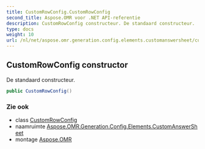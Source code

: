 ```yaml
---
title: CustomRowConfig.CustomRowConfig
second_title: Aspose.OMR voor .NET API-referentie
description: CustomRowConfig constructeur. De standaard constructeur.
type: docs
weight: 10
url: /nl/net/aspose.omr.generation.config.elements.customanswersheet/customrowconfig/customrowconfig/
---
```

## CustomRowConfig constructor

De standaard constructeur.

```csharp
public CustomRowConfig()
```

### Zie ook

* class [CustomRowConfig](../)
* naamruimte [Aspose.OMR.Generation.Config.Elements.CustomAnswerSheet](../../customrowconfig/)
* montage [Aspose.OMR](../../../)


